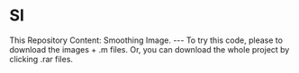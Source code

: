 # SI
This Repository Content: Smoothing Image. --- To try this code, please to download the images + .m files. Or, you can download the whole project by clicking .rar files.
